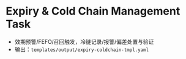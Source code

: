 # Expiry & Cold Chain Management Task

- 效期预警/FEFO/召回触发，冷链记录/报警/偏差处置与验证
- 输出：`templates/output/expiry-coldchain-tmpl.yaml`
